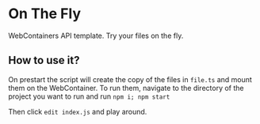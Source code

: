 # On The Fly

WebContainers API template.
Try your files on the fly.

## How to use it?

On prestart the script will create the copy of the files in `file.ts` and mount them on the WebContainer.
To run them, navigate to the directory of the project you want to run and run `npm i; npm start`

Then click `edit index.js` and play around.
